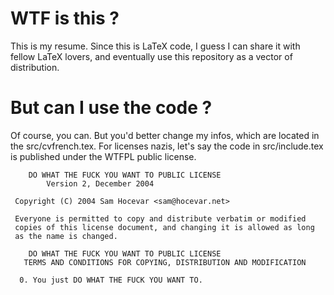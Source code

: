 # WTF is this ?
This is my resume. Since this is LaTeX code, I guess I can share it with fellow LaTeX lovers, and eventually use this repository as a vector of distribution.

# But can I use the code ?
Of course, you can. But you'd better change my infos, which are located in
the src/cvfrench.tex. For licenses nazis, let's say the code in src/include.tex
is published under the WTFPL public license.

		DO WHAT THE FUCK YOU WANT TO PUBLIC LICENSE
			Version 2, December 2004

     Copyright (C) 2004 Sam Hocevar <sam@hocevar.net>

     Everyone is permitted to copy and distribute verbatim or modified
     copies of this license document, and changing it is allowed as long
     as the name is changed.

		DO WHAT THE FUCK YOU WANT TO PUBLIC LICENSE
       TERMS AND CONDITIONS FOR COPYING, DISTRIBUTION AND MODIFICATION

      0. You just DO WHAT THE FUCK YOU WANT TO.
